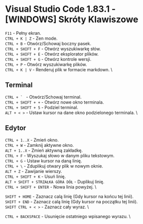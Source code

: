 # Visual Studio Code 1.83.1 - [WINDOWS] Skróty Klawiszowe #

`F11` - Pełny ekran. \
`CTRL + K | Z` - Zen mode. \
`CTRL + B` - Otwórz/Schowaj boczny pasek. \
`CTRL + SHIFT + F` - Otwórz wyszukiwarkę słów. \
`CTRL + SHIFT + E` - Otwórz eksplorator plików. \
`CTRL + SHIFT + G` - Otwórz kontrole wersji. \
`CTRL + P` - Otwórz wyszukiwarkę plików. \
`CTRL + K | V` - Renderuj plik w formacie markdown. \

## Terminal ##
``CTRL + ` `` - Otwórz/Schowaj terminal. \
`CTRL + SHIFT + +` - Otwórz nowe okno terminala. \
`CTRL + SHIFT + 5` - Podziel terminal. \
`ALT + < >` - Ustaw kursor na dane okno podzielonego terminala. \

## Edytor ##
`CTRL + 1..X` - Zmień okno. \
`CTRL + W` - Zamknij aktywne okno. \
`ALT + 1..X` - Zmień aktywną zakładkę. \
`CTRL + F` - Wyszukaj słowo w danym pliku tekstowym. \
`CTRL + G` - Ustaw kursor na daną linię. \
`CTRL + \` - Zduplikuj otwary plik w nowym oknie. \
`ALT + Z` - Zawijanie wierszy. \
`CTRL + SHIFT + K` - Usuń linię. \
`ALT + SHIFT + STRZAŁKA GÓRA DÓŁ` - Duplikuj linię. \
`CTRL + SHIFT + ENTER` - Nowa linia powyżej. \

`SHIFT + HOME` - Zaznacz calą linię (Gdy kursor na końcu tej linii). \
`SHIFT + END` - Zaznacz calą linię (Gdy kursor na początku tej linii). \
`SHIFT CTRL + < >` - Zaznacz cały wyraz. \

`CTRL + BACKSPACE` - Usunięcie ostatniego wpisanego wyrazu. \